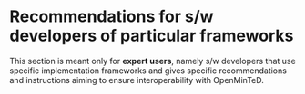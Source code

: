 # Recommendations for s/w developers of particular frameworks

This section is meant only for **expert users**, namely s/w developers that use specific implementation frameworks and gives specific recommendations and instructions aiming to ensure interoperability with OpenMinTeD.
